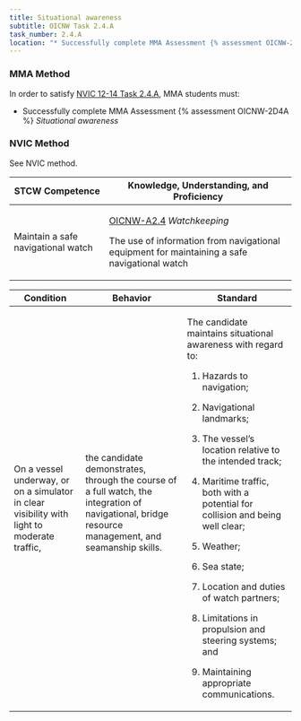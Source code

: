 ```yaml
---
title: Situational awareness
subtitle: OICNW Task 2.4.A 
task_number: 2.4.A
location: "* Successfully complete MMA Assessment {% assessment OICNW-2D4A %} *Situational awareness*" 
---
```



### MMA Method

In order to satisfy  [NVIC 12-14  Task  2.4.A]({{site.baseurl}}/assets/images/nvic-12-14.pdf), MMA students must:

* Successfully complete MMA Assessment {% assessment OICNW-2D4A %} *Situational awareness*


### NVIC Method

<a onclick="togglevisibility('nvic_methods')" >See NVIC method.</a>

<div id='nvic_methods' class='hide'>

<table>
<thead>
<tr>
<th class='forty'> STCW Competence </th>
<th class='sixty'> Knowledge, Understanding, and Proficiency </th>
</tr>
</thead>




<tbody>
<tr><td markdown='1'>

Maintain a safe navigational watch

</td><td markdown='1'>

[OICNW-A2.4]({{site.baseurl}}/tables/21.html#OICNW-A2.4) *Watchkeeping*

The use of information from navigational equipment for maintaining a safe navigational watch

</td></tr>


</tbody>
</table>


<table>
<thead>
<tr><th class='twenty'>  Condition </th><th class='twenty'> Behavior </th><th  class='sixty'>Standard </th></tr>
</thead>
<tbody >



<tr><td markdown='1'>

On a vessel underway, or on a simulator in clear visibility with light to moderate traffic,

</td><td markdown='1'>

the candidate demonstrates, through the course of a full watch, the integration of navigational, bridge resource management, and seamanship skills.

<br>

<div class="tooltip">
<span class="tooltiptext">
</span>
</div>


</td><td markdown='1'>

The candidate maintains situational awareness with regard to:

1. Hazards to navigation;

2. Navigational landmarks;

3. The vessel’s location relative to the intended track;

4. Maritime traffic, both with a potential for collision and being well clear;

5. Weather;

6. Sea state;

7. Location and duties of watch partners;

8. Limitations in propulsion and steering systems; and 

9. Maintaining appropriate communications.

</td></tr>
</tbody>
</table>
</div>
